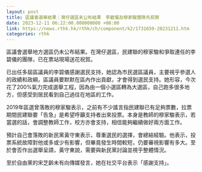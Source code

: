 ```yaml
---
layout: post
title: 區議會選舉結果｜灣仔選區未公布結果　李碧儀及穆家駿團隊先祝賀
date: 2023-12-11 06:22:00.000000000 +08:00
link: https://news.rthk.hk/rthk/ch/component/k2/1731659-20231211.htm
categories: rthk
---
```


區議會選舉地方選區仍未公布結果。在灣仔選區，民建聯的穆家駿和爭取連任的李碧儀的團隊，已在票站現場送花祝賀。

已出任多屆區議員的李碧儀感謝選民支持，她認為市民選區議員，主要視乎參選人的政績和政綱，區議員要默默在區內作出貢獻，才會得到選民支持。她形容，今次花了200%氣力完成選舉工程，因為由一個小選區轉為大選區，自己跑多很多地方，但感受到居民看到自己過往在地區的工作。

2019年區選曾落敗的穆家駿表示，之前有不少謠言指民建聯已有足夠票數，拉票期間民建聯要「告急」是希望呼籲支持者出來投票。本身是教師的穆家駿表示，若當選的話，會調整教師工作，校方亦會支持，相信能夠繼續做好兩方面工作。

預計自己會落敗的新民黨黃守東表示，尊重選民的選擇，會總結經驗。他表示，投票系統故障對他或多或少有影響，但畢竟發生時間較短，仍要審視影響有多大。至於會否作出選舉呈請，黃守東說，需要與新民黨討論並視乎整體情況。

至於自由黨的宋芝齡未有向傳媒發言，她在社交平台表示「感謝支持」。
